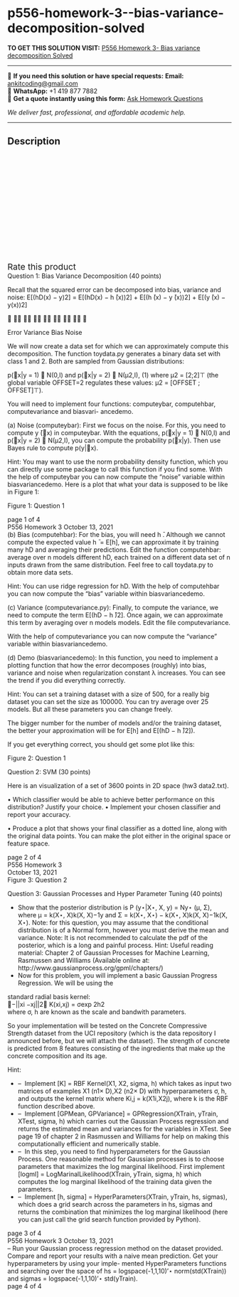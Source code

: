 # p556-homework-3--bias-variance-decomposition-solved
**TO GET THIS SOLUTION VISIT:** [P556 Homework 3- Bias variance decomposition Solved](https://www.ankitcodinghub.com/product/p556-homework-3-bias-variance-decomposition-solved/)


---

📩 **If you need this solution or have special requests:** **Email:** ankitcoding@gmail.com  
📱 **WhatsApp:** +1 419 877 7882  
📄 **Get a quote instantly using this form:** [Ask Homework Questions](https://www.ankitcodinghub.com/services/ask-homework-questions/)

*We deliver fast, professional, and affordable academic help.*

---

<h2>Description</h2>



<div class="kk-star-ratings kksr-auto kksr-align-center kksr-valign-top" data-payload="{&quot;align&quot;:&quot;center&quot;,&quot;id&quot;:&quot;99627&quot;,&quot;slug&quot;:&quot;default&quot;,&quot;valign&quot;:&quot;top&quot;,&quot;ignore&quot;:&quot;&quot;,&quot;reference&quot;:&quot;auto&quot;,&quot;class&quot;:&quot;&quot;,&quot;count&quot;:&quot;0&quot;,&quot;legendonly&quot;:&quot;&quot;,&quot;readonly&quot;:&quot;&quot;,&quot;score&quot;:&quot;0&quot;,&quot;starsonly&quot;:&quot;&quot;,&quot;best&quot;:&quot;5&quot;,&quot;gap&quot;:&quot;4&quot;,&quot;greet&quot;:&quot;Rate this product&quot;,&quot;legend&quot;:&quot;0\/5 - (0 votes)&quot;,&quot;size&quot;:&quot;24&quot;,&quot;title&quot;:&quot;P556 Homework 3- Bias variance decomposition Solved&quot;,&quot;width&quot;:&quot;0&quot;,&quot;_legend&quot;:&quot;{score}\/{best} - ({count} {votes})&quot;,&quot;font_factor&quot;:&quot;1.25&quot;}">

<div class="kksr-stars">

<div class="kksr-stars-inactive">
            <div class="kksr-star" data-star="1" style="padding-right: 4px">


<div class="kksr-icon" style="width: 24px; height: 24px;"></div>
        </div>
            <div class="kksr-star" data-star="2" style="padding-right: 4px">


<div class="kksr-icon" style="width: 24px; height: 24px;"></div>
        </div>
            <div class="kksr-star" data-star="3" style="padding-right: 4px">


<div class="kksr-icon" style="width: 24px; height: 24px;"></div>
        </div>
            <div class="kksr-star" data-star="4" style="padding-right: 4px">


<div class="kksr-icon" style="width: 24px; height: 24px;"></div>
        </div>
            <div class="kksr-star" data-star="5" style="padding-right: 4px">


<div class="kksr-icon" style="width: 24px; height: 24px;"></div>
        </div>
    </div>

<div class="kksr-stars-active" style="width: 0px;">
            <div class="kksr-star" style="padding-right: 4px">


<div class="kksr-icon" style="width: 24px; height: 24px;"></div>
        </div>
            <div class="kksr-star" style="padding-right: 4px">


<div class="kksr-icon" style="width: 24px; height: 24px;"></div>
        </div>
            <div class="kksr-star" style="padding-right: 4px">


<div class="kksr-icon" style="width: 24px; height: 24px;"></div>
        </div>
            <div class="kksr-star" style="padding-right: 4px">


<div class="kksr-icon" style="width: 24px; height: 24px;"></div>
        </div>
            <div class="kksr-star" style="padding-right: 4px">


<div class="kksr-icon" style="width: 24px; height: 24px;"></div>
        </div>
    </div>
</div>


<div class="kksr-legend" style="font-size: 19.2px;">
            <span class="kksr-muted">Rate this product</span>
    </div>
    </div>
<div class="page" title="Page 1">
<div class="layoutArea">
<div class="column">
Question 1: Bias Variance Decomposition (40 points)

Recall that the squared error can be decomposed into bias, variance and noise: E[(hD(x) − y)2] = E[(hD(x) − h ̄(x))2] + E[(h ̄(x) − y ̄(x))2] + E[(y ̄(x) − y(x))2]

􏰄 􏰃􏰂 􏰅􏰄 􏰃􏰂 􏰅􏰄 􏰃􏰂 􏰅􏰄 􏰃􏰂 􏰅

Error Variance Bias Noise

We will now create a data set for which we can approximately compute this decomposition. The function toydata.py generates a binary data set with class 1 and 2. Both are sampled from Gaussian distributions:

p(⃗x|y = 1) ∼ N(0,I) and p(⃗x|y = 2) ∼ N(μ2,I), (1) where μ2 = [2;2]⊤ (the global variable OFFSET=2 regulates these values: μ2 = [OFFSET ; OFFSET]⊤).

You will need to implement four functions: computeybar, computehbar, computevariance and biasvari- ancedemo.

(a) Noise (computeybar): First we focus on the noise. For this, you need to compute y ̄(⃗x) in computeybar. With the equations, p(⃗x|y = 1) ∼ N(0,I) and p(⃗x|y = 2) ∼ N(μ2,I), you can compute the probability p(⃗x|y). Then use Bayes rule to compute p(y|⃗x).

Hint: You may want to use the norm probability density function, which you can directly use some package to call this function if you find some. With the help of computeybar you can now compute the “noise” variable within biasvariancedemo. Here is a plot that what your data is supposed to be like in Figure 1:

Figure 1: Question 1

</div>
</div>
<div class="layoutArea">
<div class="column">
page 1 of 4

</div>
</div>
</div>
<div class="page" title="Page 2">
<div class="layoutArea">
<div class="column">
P556 Homework 3 October 13, 2021

</div>
</div>
<div class="layoutArea">
<div class="column">
(b) Bias (computehbar): For the bias, you will need h ̄. Although we cannot compute the expected value h ̄ = E[h], we can approximate it by training many hD and averaging their predictions. Edit the function computehbar: average over n models different hD, each trained on a different data set of n inputs drawn from the same distribution. Feel free to call toydata.py to obtain more data sets.

Hint: You can use ridge regression for hD. With the help of computehbar you can now compute the “bias” variable within biasvariancedemo.

(c) Variance (computevariance.py): Finally, to compute the variance, we need to compute the term E[(hD − h ̄)2]. Once again, we can approximate this term by averaging over n models models. Edit the file computevariance.

With the help of computevariance you can now compute the “variance” variable within biasvariancedemo.

(d) Demo (biasvariancedemo): In this function, you need to implement a plotting function that how the error decomposes (roughly) into bias, variance and noise when regularization constant λ increases. You can see the trend if you did everything correctly.

Hint: You can set a training dataset with a size of 500, for a really big dataset you can set the size as 100000. You can try average over 25 models. But all these parameters you can change freely.

The bigger number for the number of models and/or the training dataset, the better your approximation will be for E[h] and E[(hD − h ̄)2]).

If you get everything correct, you should get some plot like this:

Figure 2: Question 1

Question 2: SVM (30 points)

Here is an visualization of a set of 3600 points in 2D space (hw3 data2.txt).

• Which classifier would be able to achieve better performance on this distribution? Justify your choice. • Implement your chosen classifier and report your accuracy.

• Produce a plot that shows your final classifier as a dotted line, along with the original data points. You can make the plot either in the original space or feature space.

</div>
</div>
<div class="layoutArea">
<div class="column">
page 2 of 4

</div>
</div>
</div>
<div class="page" title="Page 3">
<div class="layoutArea">
<div class="column">
P556 Homework 3

</div>
<div class="column">
October 13, 2021

</div>
</div>
<div class="layoutArea">
<div class="column">
Figure 3: Question 2

Question 3: Gaussian Processes and Hyper Parameter Tuning (40 points)

<ul>
<li>Show that the posterior distribution is P (y⋆|X⋆, X, y) = Ny⋆ (μ, Σ), where μ = k(X⋆, X)k(X, X)−1y and Σ = k(X⋆, X⋆) − k(X⋆, X)k(X, X)−1k(X, X⋆). Note: for this question, you may assume that the conditional distribution is of a Normal form, however you must derive the mean and variance. Note: It is not recommended to calculate the pdf of the posterior, which is a long and painful process. Hint: Useful reading material: Chapter 2 of Gaussian Processes for Machine Learning, Rasmussen and Williams (Available online at: http://www.gaussianprocess.org/gpml/chapters/)</li>
<li>Now for this problem, you will implement a basic Gaussian Progress Regression. We will be using the</li>
</ul>
</div>
</div>
<div class="layoutArea">
<div class="column">
standard radial basis kernel:

</div>
<div class="column">
􏰀−||xi −xj||2􏰁 K(xi,xj) = σexp 2h2

</div>
</div>
<div class="layoutArea">
<div class="column">
where σ, h are known as the scale and bandwith parameters.

So your implementation will be tested on the Concrete Compressive Strength dataset from the UCI repository (which is the data repository I announced before, but we will attach the dataset). The strength of concrete is predicted from 8 features consisting of the ingredients that make up the concrete composition and its age.

Hint:

<ul>
<li>– &nbsp;Implement [K] = RBF Kernel(X1, X2, sigma, h) which takes as input two matrices of examples X1 (n1× D),X2 (n2× D) with hyperparameters σ, h, and outputs the kernel matrix where Ki,j = k(X1i,X2j), where k is the RBF function described above.</li>
<li>– &nbsp;Implement [GPMean, GPVariance] = GPRegression(XTrain, yTrain, XTest, sigma, h) which carries out the Gaussian Process regression and returns the estimated mean and variances for the variables in XTest. See page 19 of chapter 2 in Rasmussen and Williams for help on making this computationally efficient and numerically stable.</li>
<li>– &nbsp;In this step, you need to find hyperparameters for the Gaussian Process. One reasonable method for Gaussian processes is to choose parameters that maximizes the log marginal likelihood. First implement [logml] = LogMarinalLikelihood(XTrain, yTrain, sigma, h) which computes the log marginal likelihood of the training data given the parameters.</li>
<li>– &nbsp;Implement [h, sigma] = HyperParameters(XTrain, yTrain, hs, sigmas), which does a grid search across the parameters in hs, sigmas and returns the combination that minimizes the log marginal likelihood (here you can just call the grid search function provided by Python).</li>
</ul>
</div>
</div>
<div class="layoutArea">
<div class="column">
page 3 of 4

</div>
</div>
</div>
<div class="page" title="Page 4">
<div class="layoutArea">
<div class="column">
P556 Homework 3 October 13, 2021

</div>
</div>
<div class="layoutArea">
<div class="column">
– Run your Gaussian process regression method on the dataset provided. Compare and report your results with a naive mean prediction. Get your hyperparameters by using your imple- mented HyperParameters functions and searching over the space of hs = logspace(-1,1,10)’⋆ norm(std(XTrain)) and sigmas = logspace(-1,1,10)’⋆ std(yTrain).

</div>
</div>
<div class="layoutArea">
<div class="column">
page 4 of 4

</div>
</div>
</div>
